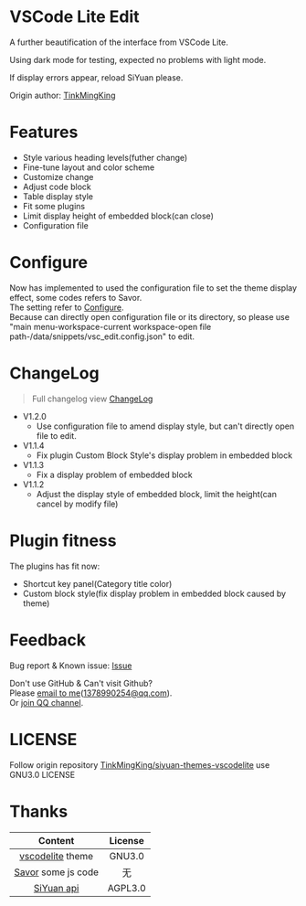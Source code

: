 # VSCode Lite Edit

A further beautification of the interface from VSCode Lite.

Using dark mode for testing, expected no problems with light mode.

If display errors appear, reload SiYuan please.

Origin author: [TinkMingKing](https://github.com/TinkMingKing)

# Features

- Style various heading levels(futher change)
- Fine-tune layout and color scheme
- Customize change
- Adjust code block
- Table display style
- Fit some plugins
- Limit display height of embedded block(can close)
- Configuration file

# Configure

Now has implemented to used the configuration file to set the theme display effect, some codes refers to Savor.  
The setting refer to [Configure](https://github.com/lingfengyu-dreaming/siyuan-vscodelite-edit/blob/main/Configure.md).  
Because can directly open configuration file or its directory, so please use "main menu-workspace-current workspace-open file path-/data/snippets/vsc_edit.config.json" to edit.

# ChangeLog

> Full changelog view [ChangeLog](https://github.com/lingfengyu-dreaming/siyuan-vscodelite-edit/blob/main/changelog.md)

- V1.2.0
  - Use configuration file to amend display style, but can't directly open file to edit.
- V1.1.4
  - Fix plugin Custom Block Style's display problem in embedded block
- V1.1.3
  - Fix a display problem of embedded block
- V1.1.2
  - Adjust the display style of embedded block, limit the height(can cancel by modify file)

# Plugin fitness

The plugins has fit now:

- Shortcut key panel(Category title color)
- Custom block style(fix display problem in embedded block caused by theme)

# Feedback

Bug report & Known issue: [Issue](https://github.com/lingfengyu-dreaming/siyuan-vscodelite-edit/issues)

Don't use GitHub & Can't visit Github?  
Please [email to me](mailto:1378990254@qq.com)(1378990254@qq.com).  
Or [join QQ channel](https://pd.qq.com/s/7uxvabgbp).

# LICENSE

Follow origin repository [TinkMingKing/siyuan-themes-vscodelite](https://github.com/TinkMingKing/siyuan-themes-vscodelite) use GNU3.0 LICENSE

# Thanks

|                                   Content                                    | License |
| :--------------------------------------------------------------------------: | :-----: |
| [vscodelite](https://github.com/TinkMingKing/siyuan-themes-vscodelite) theme | GNU3.0  |
|    [Savor](https://github.com/royc01/notion-theme/tree/main) some js code    |   无    |
| [SiYuan api](https://github.com/siyuan-note/siyuan/blob/master/API_zh_CN.md) | AGPL3.0 |